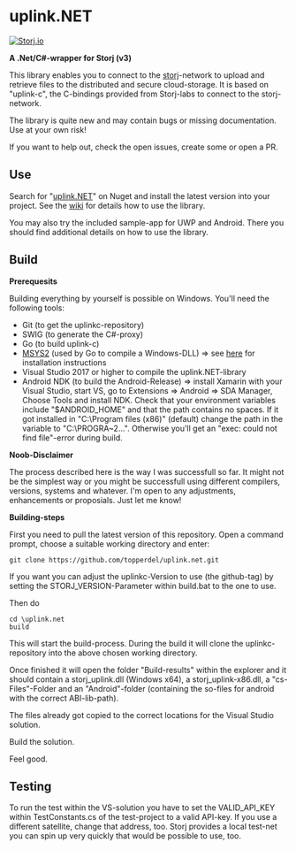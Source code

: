 # uplink.NET
[![Storj.io](https://storj.io/img/storj-badge.svg)](https://storj.io)

**A .Net/C#-wrapper for Storj (v3)**

This library enables you to connect to the [storj](https://storj.io)-network to upload and retrieve files to the distributed and secure cloud-storage. It is based on "uplink-c", the C-bindings provided from Storj-labs to connect to the storj-network.

The library is quite new and may contain bugs or missing documentation. Use at your own risk!

If you want to help out, check the open issues, create some or open a PR.

## Use

Search for "[uplink.NET](https://www.nuget.org/packages/uplink.NET)" on Nuget and install the latest version into your project.
See the [wiki](https://github.com/TopperDEL/uplink.net/wiki) for details how to use the library.

You may also try the included sample-app for UWP and Android. There you should find additional details on how to use the library.

## Build

**Prerequesits**

Building everything by yourself is possible on Windows. You'll need the following tools:

* Git (to get the uplinkc-repository)
* SWIG (to generate the C#-proxy)
* Go (to build uplink-c)
* [MSYS2](https://www.msys2.org/) (used by Go to compile a Windows-DLL) => see [here](https://github.com/orlp/dev-on-windows/wiki/Installing-GCC--&-MSYS2) for installation instructions
* Visual Studio 2017 or higher to compile the uplink.NET-library
* Android NDK (to build the Android-Release) => install Xamarin with your Visual Studio, start VS, go to Extensions => Android => SDA Manager, Choose Tools and install NDK. Check that your environment variables include "$ANDROID_HOME" and that the path contains no spaces. If it got installed in "C:\Program files (x86)" (default) change the path in the variable to "C:\PROGRA~2\...". Otherwise you'll get an "exec: could not find file"-error during build.

**Noob-Disclaimer**

The process described here is the way I was successfull so far. It might not be the simplest way or you might be successfull using different compilers, versions, systems and whatever. I'm open to any adjustments, enhancements or proposials. Just let me know!

**Building-steps**

First you need to pull the latest version of this repository. Open a command prompt, choose a suitable working directory and enter:
```
git clone https://github.com/topperdel/uplink.net.git
```

If you want you can adjust the uplinkc-Version to use (the github-tag) by setting the STORJ_VERSION-Parameter within build.bat to the one to use.

Then do
```
cd \uplink.net
build
```

This will start the build-process. During the build it will clone the uplinkc-repository into the above chosen working directory.

Once finished it will open the folder "Build-results" within the explorer and it should contain a storj_uplink.dll (Windows x64), a storj_uplink-x86.dll, a "cs-Files"-Folder and an "Android"-folder (containing the so-files for android with the correct ABI-lib-path).

The files already got copied to the correct locations for the Visual Studio solution.

Build the solution.

Feel good.

## Testing

To run the test within the VS-solution you have to set the VALID_API_KEY within TestConstants.cs of the test-project to a valid API-key. If you use a different satellite, change that address, too. Storj provides a local test-net you can spin up very quickly that would be possible to use, too.
